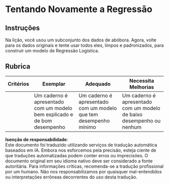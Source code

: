 # Tentando Novamente a Regressão

## Instruções

Na lição, você usou um subconjunto dos dados de abóbora. Agora, volte para os dados originais e tente usar todos eles, limpos e padronizados, para construir um modelo de Regressão Logística.

## Rubrica

| Critérios | Exemplar                                                               | Adequado                                                    | Necessita Melhorias                                         |
| --------- | ---------------------------------------------------------------------- | ----------------------------------------------------------- | ----------------------------------------------------------- |
|           | Um caderno é apresentado com um modelo bem explicado e de bom desempenho | Um caderno é apresentado com um modelo que tem desempenho mínimo | Um caderno é apresentado com um modelo de baixo desempenho ou nenhum |

**Isenção de responsabilidade**:  
Este documento foi traduzido utilizando serviços de tradução automática baseados em IA. Embora nos esforcemos pela precisão, esteja ciente de que traduções automatizadas podem conter erros ou imprecisões. O documento original em seu idioma nativo deve ser considerado a fonte autoritária. Para informações críticas, recomenda-se a tradução profissional por um humano. Não nos responsabilizamos por quaisquer mal-entendidos ou interpretações errôneas decorrentes do uso desta tradução.